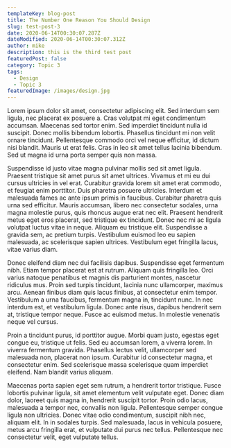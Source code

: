 ```yaml
---
templateKey: blog-post
title: The Number One Reason You Should Design
slug: test-post-3
date: 2020-06-14T00:30:07.287Z
dateModified: 2020-06-14T00:30:07.312Z
author: mike
description: this is the third test post
featuredPost: false
category: Topic 3
tags:
  - Design
  - Topic 3
featuredImage: /images/design.jpg
---
```

Lorem ipsum dolor sit amet, consectetur adipiscing elit. Sed interdum sem ligula, nec placerat ex posuere a. Cras volutpat mi eget condimentum accumsan. Maecenas sed tortor enim. Sed imperdiet tincidunt nulla id suscipit. Donec mollis bibendum lobortis. Phasellus tincidunt mi non velit ornare tincidunt. Pellentesque commodo orci vel neque efficitur, id dictum nisi blandit. Mauris ut erat felis. Cras in leo sit amet tellus lacinia bibendum. Sed ut magna id urna porta semper quis non massa.

Suspendisse id justo vitae magna pulvinar mollis sed sit amet ligula. Praesent tristique sit amet purus sit amet ultrices. Vivamus et mi eu dui cursus ultricies in vel erat. Curabitur gravida lorem sit amet erat commodo, et feugiat enim porttitor. Duis pharetra posuere ultricies. Interdum et malesuada fames ac ante ipsum primis in faucibus. Curabitur pharetra quis urna sed efficitur. Mauris accumsan, libero nec consectetur sodales, urna magna molestie purus, quis rhoncus augue erat nec elit. Praesent hendrerit metus eget eros placerat, sed tristique ex tincidunt. Donec nec mi ac ligula volutpat luctus vitae in neque. Aliquam eu tristique elit. Suspendisse a gravida sem, ac pretium turpis. Vestibulum euismod leo eu sapien malesuada, ac scelerisque sapien ultrices. Vestibulum eget fringilla lacus, vitae varius diam.

Donec eleifend diam nec dui facilisis dapibus. Suspendisse eget fermentum nibh. Etiam tempor placerat est at rutrum. Aliquam quis fringilla leo. Orci varius natoque penatibus et magnis dis parturient montes, nascetur ridiculus mus. Proin sed turpis tincidunt, lacinia nunc ullamcorper, maximus arcu. Aenean finibus diam quis lacus finibus, at consectetur enim tempor. Vestibulum a urna faucibus, fermentum magna in, tincidunt nunc. In nec interdum est, et vestibulum ligula. Donec ante risus, dapibus hendrerit sem at, tristique tempor neque. Fusce ac euismod metus. In molestie venenatis neque vel cursus.

Proin a tincidunt purus, id porttitor augue. Morbi quam justo, egestas eget congue eu, tristique ut felis. Sed eu accumsan lorem, a viverra lorem. In viverra fermentum gravida. Phasellus lectus velit, ullamcorper sed malesuada non, placerat non ipsum. Curabitur id consectetur magna, et consectetur enim. Sed scelerisque massa scelerisque quam imperdiet eleifend. Nam blandit varius aliquam.

Maecenas porta sapien eget sem rutrum, a hendrerit tortor tristique. Fusce lobortis pulvinar ligula, sit amet elementum velit vulputate eget. Donec diam dolor, laoreet quis magna in, hendrerit suscipit tortor. Proin odio lacus, malesuada a tempor nec, convallis non ligula. Pellentesque semper congue ligula non ultricies. Donec vitae odio condimentum, suscipit nibh nec, aliquam elit. In in sodales turpis. Sed malesuada, lacus in vehicula posuere, metus arcu fringilla erat, et vulputate dui purus nec tellus. Pellentesque nec consectetur velit, eget vulputate tellus.